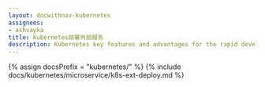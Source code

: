 ```yaml
---
layout: docwithnav-kubernetes
assignees:
- ashvayka
title: Kubernetes部署外部服务
description: Kubernetes key features and advantages for the rapid development of IoT projects and applications.
---
```


{% assign docsPrefix = "kubernetes/" %}
{% include docs/kubernetes/microservice/k8s-ext-deploy.md %}

